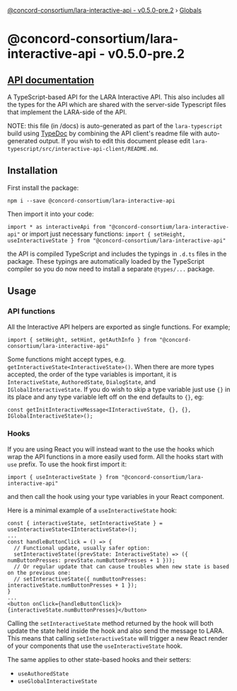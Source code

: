 [@concord-consortium/lara-interactive-api - v0.5.0-pre.2](README.md) › [Globals](globals.md)

# @concord-consortium/lara-interactive-api - v0.5.0-pre.2

## [API documentation](globals.md)

A TypeScript-based API for the LARA Interactive API. This also includes all the types for the API which are shared 
with the server-side Typescript files that implement the LARA-side of the API.

NOTE: this file (in /docs) is auto-generated as part of the `lara-typescript` build using [TypeDoc](https://typedoc.org/) 
by combining the API client's readme file with auto-generated output.  If you wish to edit this document please edit 
`lara-typescript/src/interactive-api-client/README.md`.

## Installation

First install the package:

`npm i --save @concord-consortium/lara-interactive-api`

Then import it into your code:

`import * as interactiveApi from "@concord-consortium/lara-interactive-api"`
or import just necessary functions:
`import { setHeight, useInteractiveState } from "@concord-consortium/lara-interactive-api"`

the API is compiled TypeScript and includes the typings in `.d.ts` files in the package.  These typings are 
automatically loaded by the TypeScript compiler so you do now need to install a separate `@types/...` package.

## Usage

### API functions

All the Interactive API helpers are exported as single functions. For example;

`import { setHeight, setHint, getAuthInfo } from "@concord-consortium/lara-interactive-api"`

Some functions might accept types, e.g. `getInteractiveState<InteractiveState>()`. When there are more types accepted,
the order of the type variables is important, it is `InteractiveState`, `AuthoredState`, `DialogState`, and 
`IGlobalInteractiveState`.  If you do wish to skip a type variable just use `{}` in its place and any type variable 
left off on the end defaults to `{}`, eg:

`const getInitInteractiveMessage<IInteractiveState, {}, {}, IGlobalInteractiveState>();`

### Hooks

If you are using React you will instead want to the use the hooks which wrap the API functions in a more easily 
used form. All the hooks start with `use` prefix. To use the hook first import it:

`import { useInteractiveState } from "@concord-consortium/lara-interactive-api"`

and then call the hook using your type variables in your React component.

Here is a minimal example of a `useInteractiveState` hook:

```
const { interactiveState, setInteractiveState } = useInteractiveState<IInteractiveState>();
...
const handleButtonClick = () => {
  // Functional update, usually safer option:
  setInteractiveState((prevState: InteractiveState) => ({ numButtonPresses: prevState.numButtonPresses + 1 }));
  // Or regular update that can cause troubles when new state is based on the previous one:
  // setInteractiveState({ numButtonPresses: interactiveState.numButtonPresses + 1 });
}
...
<button onClick={handleButtonClick}>{interactiveState.numButtonPresses}</button>
```

Calling the `setInteractiveState` method returned by the hook will both update the state held inside the hook and 
also send the message to LARA. This means that calling `setInteractiveState` will trigger a new React render of your 
components that use the `useInteractiveState` hook. 

The same applies to other state-based hooks and their setters: 
- `useAuthoredState`
- `useGlobalInteractiveState`
